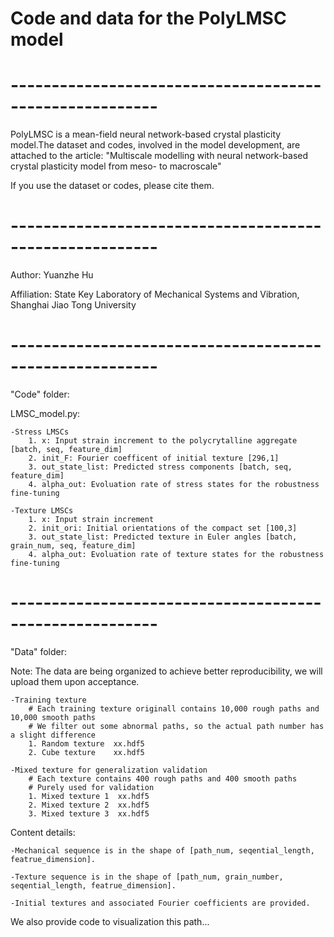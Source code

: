 # Code and data for the PolyLMSC model
#  --------------------------------------------------------
PolyLMSC is a mean-field neural network-based crystal plasticity model.The dataset and codes, involved in the model development, are attached to the article:
"Multiscale modelling with neural network-based crystal plasticity model from meso- to macroscale"

If you use the dataset or codes, please cite them.
#  --------------------------------------------------------
Author: Yuanzhe Hu

Affiliation: State Key Laboratory of Mechanical Systems and Vibration, Shanghai Jiao Tong University
#  --------------------------------------------------------
"Code" folder:

LMSC_model.py:

	-Stress LMSCs
		1. x: Input strain increment to the polycrytalline aggregate [batch, seq, feature_dim]
		2. init_F: Fourier coefficent of initial texture [296,1] 
		3. out_state_list: Predicted stress components [batch, seq, feature_dim]
		4. alpha_out: Evoluation rate of stress states for the robustness fine-tuning

  	-Texture LMSCs
		1. x: Input strain increment
		2. init_ori: Initial orientations of the compact set [100,3]
  		3. out_state_list: Predicted texture in Euler angles [batch, grain_num, seq, feature_dim]
		4. alpha_out: Evoluation rate of texture states for the robustness fine-tuning
#  --------------------------------------------------------
"Data" folder:

Note: The data are being organized to achieve better reproducibility, we will upload them upon acceptance.

	-Training texture
 		# Each training texture originall contains 10,000 rough paths and 10,000 smooth paths
		# We filter out some abnormal paths, so the actual path number has a slight difference
		1. Random texture  xx.hdf5
		2. Cube texture    xx.hdf5			

	-Mixed texture for generalization validation
   		# Each texture contains 400 rough paths and 400 smooth paths
		# Purely used for validation
		1. Mixed texture 1  xx.hdf5
		2. Mixed texture 2  xx.hdf5
		3. Mixed texture 3  xx.hdf5

Content details:

	-Mechanical sequence is in the shape of [path_num, seqential_length, featrue_dimension].
 
	-Texture sequence is in the shape of [path_num, grain_number, seqential_length, featrue_dimension].

  	-Initial textures and associated Fourier coefficients are provided.

We also provide code to visualization this path...
